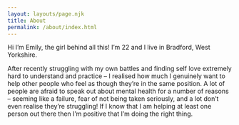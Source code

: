 ```yaml
---
layout: layouts/page.njk
title: About
permalink: /about/index.html
---
```


Hi I’m Emily, the girl behind all this! I’m 22 and I live in Bradford, West Yorkshire.

After recently struggling with my own battles and finding self love extremely hard to understand and practice – I realised how much I genuinely want to help other people who feel as though they’re in the same position. A lot of people are afraid to speak out about mental health for a number of reasons – seeming like a failure, fear of not being taken seriously, and a lot don’t even realise they’re struggling! If I know that I am helping at least one person out there then I’m positive that I’m doing the right thing.
